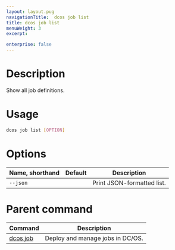 ```yaml
---
layout: layout.pug
navigationTitle:  dcos job list
title: dcos job list
menuWeight: 3
excerpt:

enterprise: false
---
```


<!-- This source repo for this topic is https://github.com/dcos/dcos-docs -->

    
# Description
Show all job definitions.

# Usage

```bash
dcos job list [OPTION]
```

# Options

| Name, shorthand | Default | Description |
|---------|-------------|-------------|
| `--json`   |             |  Print JSON-formatted list. |

# Parent command

| Command | Description |
|---------|-------------|
| [dcos job](/1.10/cli/command-reference/dcos-job/) |  Deploy and manage jobs in DC/OS. |

<!-- # Examples -->
